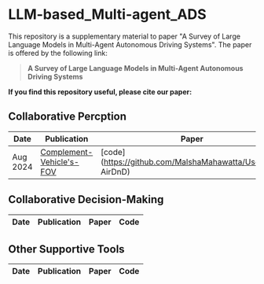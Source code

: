 # LLM-based_Multi-agent_ADS

This repository is a supplementary material to paper "A Survey of Large Language Models in Multi-Agent Autonomous Driving Systems". The paper is offered by the following link:

>**A Survey of Large Language Models in Multi-Agent Autonomous Driving Systems**

**If you find this repository useful, please cite our paper:**


## Collaborative Percption
|Date| Publication| Paper | Code |
|----|------------|------|---|
| Aug 2024 | [Complement-Vehicle's-FOV](https://arxiv.org/pdf/2408.10794) | [code](https://github.com/MalshaMahawatta/UseofLLM AirDnD) |


## Collaborative Decision-Making
|Date| Publication| Paper | Code |
|----|------------|------|---|


## Other Supportive Tools
|Date| Publication| Paper | Code |
|----|------------|------|---|
 
